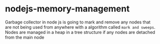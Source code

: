 # nodejs-memory-management

Garbage collector in node js is going to mark and remove any nodes that are not being used from anywhere with a algorithm called `mark and sweeps`. Nodes are managed in a heap in a tree structure if any nodes are detached from the main node
